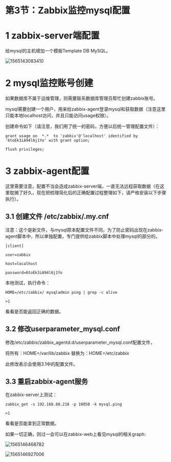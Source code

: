 # 第3节：Zabbix监控mysql配置

#  1  zabbix-server端配置

给mysql的主机增加一个模板Template DB MySQL。

![1565143083410](http://localhost:4000/Chapter5/img/1565143083410.png)

#  2  mysql监控账号创建

如果数据库不属于运维管理，则需要联系数据库管理员帮忙创建zabbix账号。

mysql需要创建一个用户，用来给zabbix-agent登录mysql和获取数据（注意这里只能本地localhost访问，并且只能访问usage权限）。

创建命令如下（请注意，我们用了统一的密码，方便以后统一管理配置文件）：

```
grant usage on  *.*  to 'zabbix'@'localhost' identified by '6toEk3iA94l6j1Yo' with grant option;

flush privileges;
```

#  3  zabbix-agent配置

这里需要注意，配置不当会造成zabbix-server端，一直无法远程获取数据（在这里耽搁了好久，现在把梳理简化后的正确配置过程整理如下，请严格安装以下步骤执行）。

##  3.1  创建文件 /etc/zabbix/.my.cnf

注意：这个是新文件，与mysql原本配置文件不同，为了防止密码出现在zabbix-agent脚本中，所以单独配置，专门提供给zabbix脚本中处理mysql的部分的。

```
[client]

user=zabbix

host=localhost

password=6toEk3iA94l6j1Yo
```

本地测试，执行命令：

```
HOME=/etc/zabbix/ mysqladmin ping | grep -c alive

>1
```

看看是否能返回正确的数据。

##  3.2  修改userparameter_mysql.conf

修改/etc/zabbix/zabbix_agentd.d/userparameter_mysql.conf配置文件，

将所有：HOME=/var/lib/zabbix  替换为：HOME=/etc/zabbix

此修改表示会使用3.1中的配置文件。

##  3.3  重启zabbix-agent服务

在zabbix-server上测试：

```
zabbix_get -s 192.168.80.218 -p 10050 -k mysql.ping

>1
```

看看是否能拿到正常数据。

如果一切正确，则过一会可以在zabbix-web上看见mysql的相关graph:

![1565146468782](http://localhost:4000/Chapter5/img/1565146468782.png)

![1565146927006](http://localhost:4000/Chapter5/img/1565146927006.png)